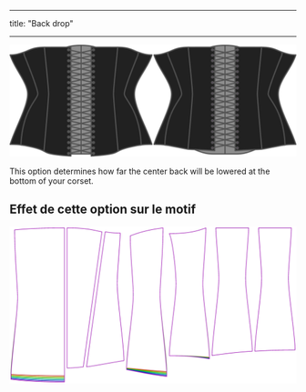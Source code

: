 - - -
title: "Back drop"
- - -

![The back drop option on Cathrin](./backdrop.svg)

This option determines how far the center back will be lowered at the bottom of your corset.

## Effet de cette option sur le motif

![Cette image montre l'effet de cette option en superposant plusieurs variantes qui ont une valeur différente pour cette option](cathrin_backdrop_sample.svg "Effet de cette option sur le modèle")
